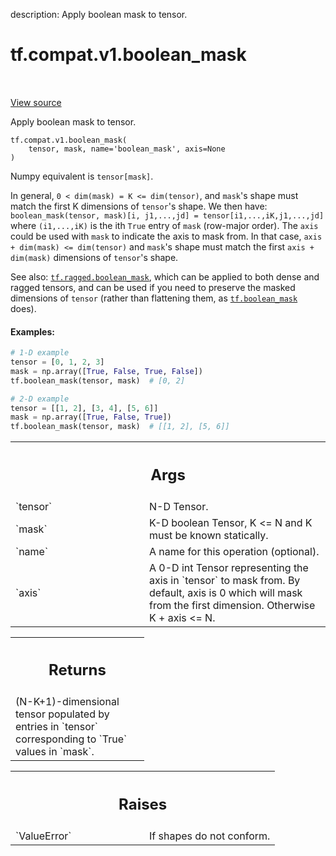 description: Apply boolean mask to tensor.

<div itemscope itemtype="http://developers.google.com/ReferenceObject">
<meta itemprop="name" content="tf.compat.v1.boolean_mask" />
<meta itemprop="path" content="Stable" />
</div>

# tf.compat.v1.boolean_mask

<!-- Insert buttons and diff -->

<table class="tfo-notebook-buttons tfo-api nocontent" align="left">

</table>

<a target="_blank" class="external" href="/code/stable/tensorflow/python/ops/array_ops.py">View source</a>



Apply boolean mask to tensor.

<pre class="devsite-click-to-copy prettyprint lang-py tfo-signature-link">
<code>tf.compat.v1.boolean_mask(
    tensor, mask, name=&#x27;boolean_mask&#x27;, axis=None
)
</code></pre>



<!-- Placeholder for "Used in" -->

Numpy equivalent is `tensor[mask]`.

In general, `0 < dim(mask) = K <= dim(tensor)`, and `mask`'s shape must match
the first K dimensions of `tensor`'s shape.  We then have:
  `boolean_mask(tensor, mask)[i, j1,...,jd] = tensor[i1,...,iK,j1,...,jd]`
where `(i1,...,iK)` is the ith `True` entry of `mask` (row-major order).
The `axis` could be used with `mask` to indicate the axis to mask from.
In that case, `axis + dim(mask) <= dim(tensor)` and `mask`'s shape must match
the first `axis + dim(mask)` dimensions of `tensor`'s shape.

See also: <a href="../../../tf/ragged/boolean_mask.md"><code>tf.ragged.boolean_mask</code></a>, which can be applied to both dense and
ragged tensors, and can be used if you need to preserve the masked dimensions
of `tensor` (rather than flattening them, as <a href="../../../tf/boolean_mask.md"><code>tf.boolean_mask</code></a> does).

#### Examples:



```python
# 1-D example
tensor = [0, 1, 2, 3]
mask = np.array([True, False, True, False])
tf.boolean_mask(tensor, mask)  # [0, 2]

# 2-D example
tensor = [[1, 2], [3, 4], [5, 6]]
mask = np.array([True, False, True])
tf.boolean_mask(tensor, mask)  # [[1, 2], [5, 6]]
```

<!-- Tabular view -->
 <table class="responsive fixed orange">
<colgroup><col width="214px"><col></colgroup>
<tr><th colspan="2"><h2 class="add-link">Args</h2></th></tr>

<tr>
<td>
`tensor`
</td>
<td>
 N-D Tensor.
</td>
</tr><tr>
<td>
`mask`
</td>
<td>
 K-D boolean Tensor, K <= N and K must be known statically.
</td>
</tr><tr>
<td>
`name`
</td>
<td>
 A name for this operation (optional).
</td>
</tr><tr>
<td>
`axis`
</td>
<td>
 A 0-D int Tensor representing the axis in `tensor` to mask from. By
default, axis is 0 which will mask from the first dimension. Otherwise K +
axis <= N.
</td>
</tr>
</table>



<!-- Tabular view -->
 <table class="responsive fixed orange">
<colgroup><col width="214px"><col></colgroup>
<tr><th colspan="2"><h2 class="add-link">Returns</h2></th></tr>
<tr class="alt">
<td colspan="2">
(N-K+1)-dimensional tensor populated by entries in `tensor` corresponding
to `True` values in `mask`.
</td>
</tr>

</table>



<!-- Tabular view -->
 <table class="responsive fixed orange">
<colgroup><col width="214px"><col></colgroup>
<tr><th colspan="2"><h2 class="add-link">Raises</h2></th></tr>

<tr>
<td>
`ValueError`
</td>
<td>
 If shapes do not conform.
</td>
</tr>
</table>

